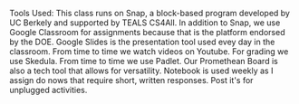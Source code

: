Tools Used:
This class runs on Snap, a block-based program developed by UC Berkely and supported by TEALS CS4All.
In addition to Snap, we use Google Classroom for assignments because that is the platform endorsed by the DOE.
Google Slides is the presentation tool used evey day in the classroom.
From time to time we watch videos on Youtube.
For grading we use Skedula.
From time to time we use Padlet.
Our Promethean Board is also a tech tool that allows for versatility.
Notebook is used weekly as I assign do nows that require short, written responses.
Post it's for unplugged activities.
